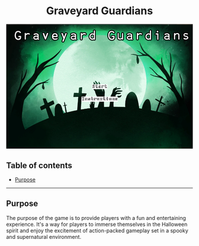<h1 align="center"><strong>Graveyard Guardians</strong></h1>

![Graveyard Guardians Home screen banner](./assets/images/home_screen_banner.png)

## Table of contents
* [Purpose](#purpose)


***

## Purpose
The purpose of the game is to provide players with a fun and entertaining experience. It's a way for players to immerse themselves in the Halloween spirit and enjoy the excitement of action-packed gameplay set in a spooky and supernatural environment.